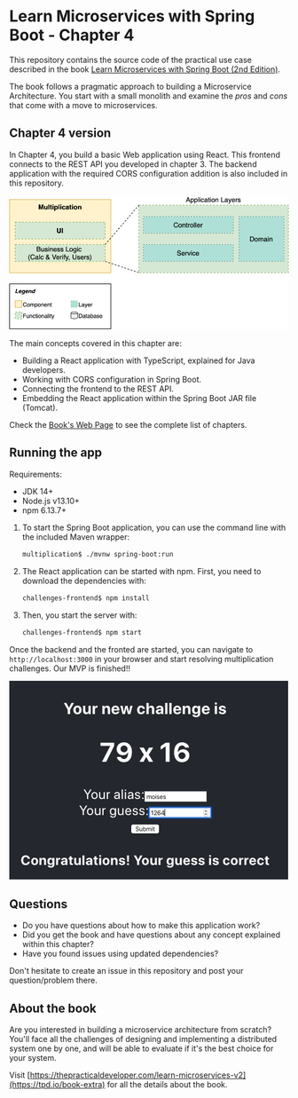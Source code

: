 # Learn Microservices with Spring Boot - Chapter 4

This repository contains the source code of the practical use case described in the book [Learn Microservices with Spring Boot (2nd Edition)](https://tpd.io/book-extra).

The book follows a pragmatic approach to building a Microservice Architecture. You start with a small monolith and examine the _pros_ and _cons_ that come with a move to microservices. 

## Chapter 4 version

In Chapter 4, you build a basic Web application using React. This frontend connects to the REST API you developed in chapter 3. The backend application with the required CORS configuration addition is also included in this repository.

![Logical View - Chapter 4](resources/app-layers-chapter4.png)

The main concepts covered in this chapter are:

* Building a React application with TypeScript, explained for Java developers.
* Working with CORS configuration in Spring Boot.
* Connecting the frontend to the REST API.
* Embedding the React application within the Spring Boot JAR file (Tomcat).

Check the [Book's Web Page](https://tpd.io/book-extra) to see the complete list of chapters.

## Running the app

Requirements:

* JDK 14+
* Node.js v13.10+
* npm 6.13.7+

1. To start the Spring Boot application, you can use the command line with the included Maven wrapper:
    ```bash
    multiplication$ ./mvnw spring-boot:run
    ```
2. The React application can be started with npm. First, you need to download the dependencies with:
    ```bash
    challenges-frontend$ npm install
    ```
3. Then, you start the server with:
    ```bash
    challenges-frontend$ npm start
    ```

Once the backend and the fronted are started, you can navigate to `http://localhost:3000` in your browser and start resolving multiplication challenges. Our MVP is finished!!

![Multiplication application](resources/chapter4_app_screenshot.png)

## Questions

* Do you have questions about how to make this application work?
* Did you get the book and have questions about any concept explained within this chapter?
* Have you found issues using updated dependencies?

Don't hesitate to create an issue in this repository and post your question/problem there. 

## About the book

Are you interested in building a microservice architecture from scratch? You'll face all the challenges of designing and implementing a distributed system one by one, and will be able to evaluate if it's the best choice for your system.

Visit [https://thepracticaldeveloper.com/learn-microservices-v2](https://tpd.io/book-extra) for all the details about the book.

